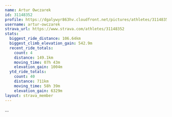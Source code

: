 ```yaml
---
name: Artur Owczarek
id: 31148352
profile: https://dgalywyr863hv.cloudfront.net/pictures/athletes/31148352/15906846/1/large.jpg
username: artur-owczarek
strava_url: https://www.strava.com/athletes/31148352
stats:
  biggest_ride_distance: 106.64km
  biggest_climb_elevation_gain: 542.9m
  recent_ride_totals:
    count: 4
    distance: 149.1km
    moving_time: 07h 43m
    elevation_gain: 1004m
  ytd_ride_totals:
    count: 40
    distance: 711km
    moving_time: 58h 39m
    elevation_gain: 6329m
layout: strava_member
--- 
```

...
